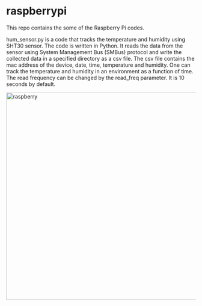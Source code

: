 # raspberrypi

This repo contains the some of the Raspberry Pi codes.

hum_sensor.py is a code that tracks the temperature and humidity using SHT30 sensor. The code is written in Python. It reads the data from the sensor using System Management Bus (SMBus) protocol and write the collected data in a specified directory as a csv file. The csv file contains the mac address of the device, date, time, temperature and humidity. One can track the temperature and humidity in an environment as a function of time. The read frequency can be changed by the read_freq parameter. It is 10 seconds by default.

<img width="552" alt="raspberry" src="https://user-images.githubusercontent.com/50638609/148169020-aaa01722-ca98-4f56-af8d-cedef5cdb5e0.png">
